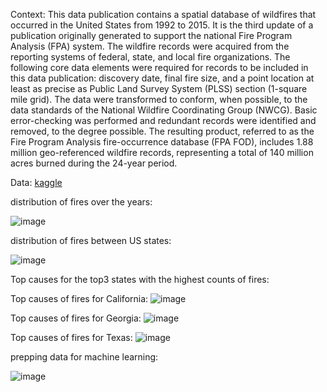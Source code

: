 Context:
This data publication contains a spatial database of wildfires that occurred in the United States from 1992 to 2015.
It is the third update of a publication originally generated to support the national Fire Program Analysis (FPA) system. 
The wildfire records were acquired from the reporting systems of federal, state, and local fire organizations.
The following core data elements were required for records to be included in this data publication: discovery date,
final fire size, and a point location at least as precise as Public Land Survey System (PLSS) section (1-square mile grid).
The data were transformed to conform, when possible, to the data standards of the National Wildfire Coordinating Group (NWCG).
Basic error-checking was performed and redundant records were identified and removed, to the degree possible.
The resulting product, referred to as the Fire Program Analysis fire-occurrence database
(FPA FOD), includes 1.88 million geo-referenced wildfire records, representing a total of 140 million acres burned during the 24-year period.

Data:
[kaggle](https://www.kaggle.com/datasets/rtatman/188-million-us-wildfires)

distribution of fires over the years:

![image](https://github.com/clovestad/Wild_fires/assets/103072823/ade50481-2a73-42d0-8891-a3882780e01c)

distribution of fires between US states:

![image](https://github.com/clovestad/Wild_fires/assets/103072823/634ab0ab-87aa-49bd-ac87-f2a5ceb2c136)

Top causes for the top3 states with the highest counts of fires:


  Top causes of fires for California:
  ![image](https://github.com/clovestad/Wild_fires/assets/103072823/3035d28e-4033-4f7e-bf25-12b63ff14923)
  
  Top causes of fires for Georgia:
  ![image](https://github.com/clovestad/Wild_fires/assets/103072823/64cace80-c245-47d7-8732-2e77ea5ece08)
  
  Top causes of fires for Texas:
  ![image](https://github.com/clovestad/Wild_fires/assets/103072823/ea1a7c99-a0c8-4359-96ab-6db69c974975)



prepping data for machine learning:

![image](https://github.com/clovestad/Wild_fires/assets/103072823/af32e8a9-8a08-4020-9408-bbcd7cc12c7e)



